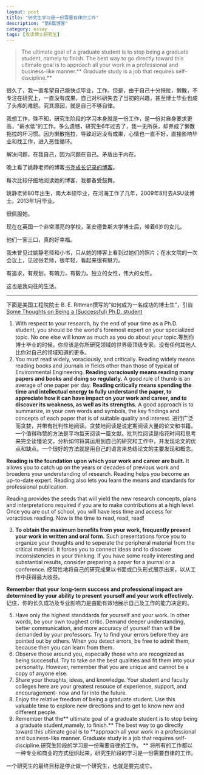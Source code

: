 ```yaml
---
layout: post
title: "研究生学习是一份需要自律的工作"
description: "第6篇博客"
category: essay
tags: [攻读博士研究生]
---
```

> The ultimate goal of a graduate student is to stop being a graduate student, namely to finish. The best way to go directly toward this ultimate goal is to approach all your work in a professional and business-like manner.** Graduate study is a job that requires self-discipline.**

很久了，我一直希望自己能快点毕业，工作。但是，由于自己十分拖拉，懒散，不专注在研究上，一直没有成果，自己对科研失去了当初的兴趣，甚至博士毕业也成了头疼的难题。究其原因，就是自己不够自律。

我想工作，殊不知，研究生阶段的学习本身就是一份工作，是一份对自身要求更高，“薪水低”的工作。多么遗憾，研究生6年过去了，我一无所获，却养成了懒散拖拉的坏习惯。因为懒散拖拉，导致迟迟没有成果，心情也一直不好，直接影响毕业和找工作，进入恶性循环。

解决问题，在我自己，因为问题在自己。矛盾出于内在。


晚上看了姚静老师的博客[书尧成长记录的博客](blog.sina.com.cn/shuyao730)。

每次比较仔细地阅读她的博客，我都备受鼓舞。

姚静老师80年出生，南大本硕毕业，在河海工作了几年，2009年8月去ASU读博士。2013年1月毕业。

很佩服她。

现在在英国一个非常漂亮的学校，圣安德鲁斯大学博士后，带着6岁的女儿。

他们一家三口，真的好幸福。

我未曾见过姚静老师和小书，只从她的博客上看到过她们的照片；在水文院的一次会议上，见过张老师，很年轻，看起来很有魅力。

有追求，有规划，有魄力，有毅力。独立的女性，伟大的女性。

这也是我向往的生活。

----
下面是美国工程院院士 B. E. Rittman撰写的“如何成为一名成功的博士生”，引自[Some Thoughts on Being a (Successful) Ph.D. student](http://blog.sina.com.cn/s/blog_6145e3890100fmoy.html)

1. With respect to your research, by the end of your time as a Ph.D. student, you should be the world's foremost expert on your specialized topic. No one else will know as much as you do about your topic.等到你博士毕业的时候，你应该是你所研究领域的世界级顶级专家。没有任何其他人比你对自己的领域知道的更多。
2. You must read widely, voraciously, and critically. Reading widely means reading books and journals in fields other than those of typical of Environmental Engineering. **Reading voraciously means reading many papers and books and doing so regularly.** A good rule of thumb is an average of one paper per day. **Reading critically means spending the time and intellectual energy to fully understand the paper, to appreciate how it can have impact on your work and career, and to discover its weakness, as well as its strengths.** A good approach is to summarize, in your own words and symbols, the key findings and concepts of each paper that is of suitable quality and interest. 进行广泛而贪婪，并带有批判性地阅读。贪婪地阅读是说定期阅读大量的论文和书籍。一个值得称赞的方法是平均每天阅读一篇文献。批判性阅读是指花时间和思考来完全读懂论文，分析如何将其运用到自己的研究和工作中，并发现论文的优点和缺点。一个很好的方法就是用自己的语言来总结论文的主要发现和概念。

**Reading is the foundation upon which your work and career are built.** It allows you to catch up on the years or decades of previous work and broadens your understanding of research. Reading helps you become an up-to-date expert. Reading also lets you learn the means and standards for professional publication.

Reading provides the seeds that will yield the new research concepts, plans and interpretations required if you are to make contributions at a high level. Once you are out of school, you will have less time and access for voractious reading. Now is the time to read, read, read!

3. **To obtain the maximum benefits from your work, frequently present your work in written and oral form.** Such presentations force you to organize your thoughts and to seperate the peripheral material from the critical material. It forces you to connect ideas and to discover inconsistencies in your thinking. If you have some really interesting and substantial results, consider preparing a paper for a journal or a conference. 经常性地将自己的研究成果以书面或口头形式展示出来，以从工作中获得最大收益。

**Remember that your long-term success and professional impact are determined by your ability to present yourself and your work effectively.** 记住，你的长久成功及专业影响力是由能有效地展示自己及工作的能力决定的。

5. Have only the highest standdards for yourself and your work. In other words, be your own toughest critic. Demand deeper understanding, better communication, and more accuracy of yourself than will be demanded by your professors. Try to find your errors before they are pointed out by others. When you detect errors, be free to admit them, because then you can learn from them.
6. Observe those around you, especially those who are recognized as being successful. Try to take on the best qualities and fit them into your personality. However, remember that you are unique and cannot be a copy of anyone else.
7. Share your thoughts, ideas, and knowledge. Your student and faculty colleges here are your greatest resouce of experience, support, and encouragement- now and far into the future.
8. Enjoy the relative freedom of being a graduate student. Use this valuable time to explore new directions and to get to know new and different people.
9. Remember that the** ultimate goal of a graduate student is to stop being a graduate student,mamely, to finish.** The best way to go directly toward this ultimate goal is to **approach all your work in a professional and business-like manner. Graduate study is a job that requires self-discipline.研究生阶段的学习是一份需要自律的工作。 ** 将所有的工作都以一种专业和商业的方式组织起来。研究生阶段的学习是一份需要自律的工作。

一个研究生的最终目标是停止做一个研究生，也就是要完成它。

